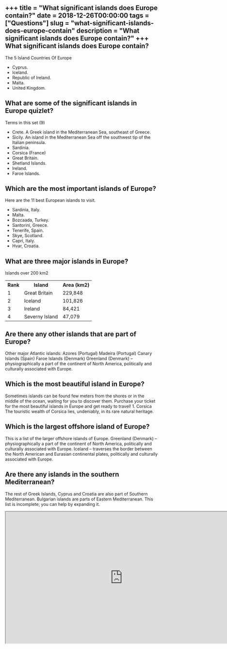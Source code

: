 +++
title = "What significant islands does Europe contain?"
date = 2018-12-26T00:00:00
tags = ["Questions"]
slug = "what-significant-islands-does-europe-contain"
description = "What significant islands does Europe contain?"
+++
What significant islands does Europe contain?
---------------------------------------------

The 5 Island Countries Of Europe

- Cyprus.
- Iceland.
- Republic of Ireland.
- Malta.
- United Kingdom.

What are some of the significant islands in Europe quizlet?
-----------------------------------------------------------

Terms in this set (9)

- Crete. A Greek island in the Mediterranean Sea, southeast of Greece.
- Sicily. An island in the Mediterranean Sea off the southwest tip of the Italian peninsula.
- Sardinia.
- Corsica (France)
- Great Britain.
- Shetland Islands.
- Ireland.
- Faroe Islands.

Which are the most important islands of Europe?
-----------------------------------------------

Here are the 11 best European islands to visit.

- Sardinia, Italy.
- Malta.
- Bozcaada, Turkey.
- Santorini, Greece.
- Tenerife, Spain.
- Skye, Scotland.
- Capri, Italy.
- Hvar, Croatia.

What are three major islands in Europe?
---------------------------------------

Islands over 200 km2

<table><tr><th>Rank</th><th>Island</th><th>Area (km2)</th></tr><tr><td>1</td><td>Great Britain</td><td>229,848</td></tr><tr><td>2</td><td>Iceland</td><td>101,826</td></tr><tr><td>3</td><td>Ireland</td><td>84,421</td></tr><tr><td>4</td><td>Severny Island</td><td>47,079</td></tr></table>

Are there any other islands that are part of Europe?
----------------------------------------------------

Other major Atlantic islands: Azores (Portugal) Madeira (Portugal) Canary Islands (Spain) Faroe Islands (Denmark) Greenland (Denmark) – physiographically a part of the continent of North America, politically and culturally associated with Europe.

Which is the most beautiful island in Europe?
---------------------------------------------

Sometimes islands can be found few meters from the shores or in the middle of the ocean, waiting for you to discover them. Purchase your ticket for the most beautiful islands in Europe and get ready to travel! 1. Corsica The touristic wealth of Corsica lies, undeniably, in its rare natural heritage.

Which is the largest offshore island of Europe?
-----------------------------------------------

This is a list of the larger offshore islands of Europe. Greenland (Denmark) – physiographically a part of the continent of North America, politically and culturally associated with Europe. Iceland – traverses the border between the North American and Eurasian continental plates, politically and culturally associated with Europe.

Are there any islands in the southern Mediterranean?
----------------------------------------------------

The rest of Greek Islands, Cyprus and Croatia are also part of Southern Mediterranean. Bulgarian islands are parts of Eastern Mediterranean. This list is incomplete; you can help by expanding it.

<iframe allow="accelerometer; autoplay; clipboard-write; encrypted-media; gyroscope; picture-in-picture" allowfullscreen="" class="__youtube_prefs__  epyt-is-override  no-lazyload" data-no-lazy="1" data-origheight="433" data-origwidth="770" data-skipgform_ajax_framebjll="" height="433" id="_ytid_45473" loading="lazy" src="https://www.youtube.com/embed/fBp4P1Dfzag?enablejsapi=1&autoplay=0&cc_load_policy=0&cc_lang_pref=&iv_load_policy=1&loop=0&modestbranding=0&rel=1&fs=1&playsinline=0&autohide=2&theme=dark&color=red&controls=1&" title="YouTube player" width="770"></iframe>
